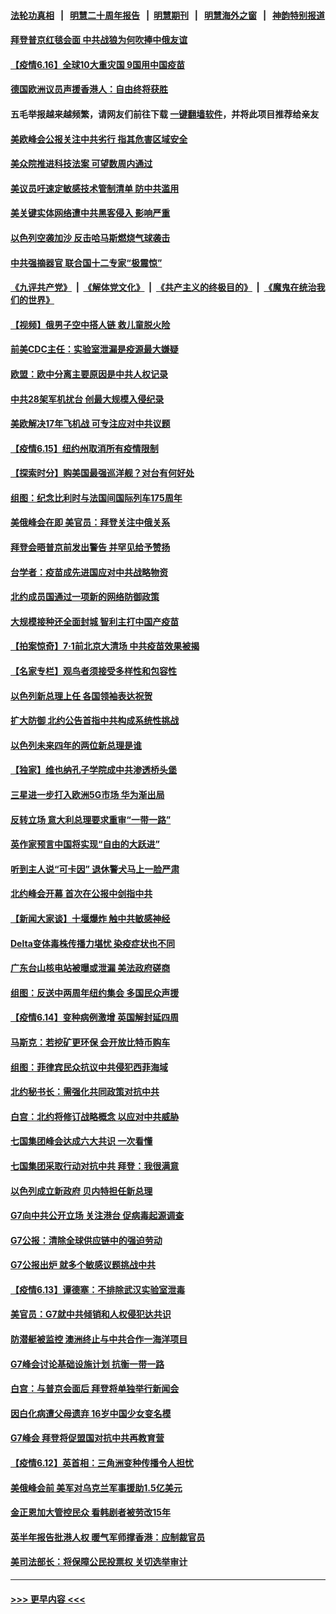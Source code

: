 #### [法轮功真相](https://github.com/gfw-breaker/truth/blob/master/README.md?t=0) &nbsp;&nbsp;|&nbsp;&nbsp; [明慧二十周年报告](https://github.com/gfw-breaker/mh-reports/blob/master/README.md?t=0) &nbsp;&nbsp;|&nbsp;&nbsp;[明慧期刊](https://github.com/gfw-breaker/mh-qikan) &nbsp;&nbsp;|&nbsp;&nbsp; [明慧海外之窗](https://github.com/gfw-breaker/mh-news/blob/master/README.md?t=0) &nbsp;&nbsp;|&nbsp;&nbsp; [神韵特别报道](https://github.com/gfw-breaker/mh-news/blob/master/shenyun.md?t=0)
#### [拜登普京红毯会面 中共战狼为何吹捧中俄友谊](../pages/nsc418/n13026200.md?t=06162302) 
#### [【疫情6.16】全球10大重灾国 9国用中国疫苗](../pages/nsc418/n13025692.md?t=06162302) 
#### [德国欧洲议员声援香港人：自由终将获胜](../pages/nsc418/n13025597.md?t=06162302) 
#### 五毛举报越来越频繁，请网友们前往下载 [一键翻墙软件](https://github.com/gfw-breaker/ssr-accounts)，并将此项目推荐给亲友
#### [美欧峰会公报关注中共劣行 指其危害区域安全](../pages/nsc418/n13025656.md?t=06162302) 
#### [美众院推进科技法案 可望数周内通过](../pages/nsc418/n13025350.md?t=06162302) 
#### [美议员吁速定敏感技术管制清单 防中共滥用](../pages/nsc418/n13024937.md?t=06162302) 
#### [美关键实体网络遭中共黑客侵入 影响严重](../pages/nsc418/n13024625.md?t=06162302) 
#### [以色列空袭加沙 反击哈马斯燃烧气球袭击](../pages/nsc418/n13024718.md?t=06162302) 
#### [中共强摘器官 联合国十二专家“极震惊”](../pages/nsc418/n13024313.md?t=06162302) 
#### [《九评共产党》](https://github.com/begood0513/9ping.md/blob/master/README.md) &nbsp;|&nbsp; [《解体党文化》](../../../../jtdwh.md/blob/master/README.md)  &nbsp;|&nbsp; [《共产主义的终极目的》](../../../../gczydzjmd.md/blob/master/README.md) &nbsp;|&nbsp; [《魔鬼在统治我们的世界》](../../../../mgztzwmdsj.md/blob/master/README.md) 
#### [【视频】俄男子空中搭人链 救儿童脱火险](../pages/nsc418/n13024084.md?t=06162302) 
#### [前美CDC主任：实验室泄漏是疫源最大嫌疑](../pages/nsc418/n13024130.md?t=06162302) 
#### [欧盟：欧中分离主要原因是中共人权记录](../pages/nsc418/n13023933.md?t=06162302) 
#### [中共28架军机扰台 创最大规模入侵纪录](../pages/nsc418/n13023780.md?t=06162302) 
#### [美欧解决17年飞机战 可专注应对中共议题](../pages/nsc418/n13023516.md?t=06162302) 
#### [【疫情6.15】纽约州取消所有疫情限制](../pages/nsc418/n13023125.md?t=06162302) 
#### [【探索时分】购美国最强巡洋舰？对台有何好处](../pages/nsc418/n13021908.md?t=06162302) 
#### [组图：纪念比利时与法国间国际列车175周年](../pages/nsc418/n13022917.md?t=06162302) 
#### [美俄峰会在即 美官员：拜登关注中俄关系](../pages/nsc418/n13022891.md?t=06162302) 
#### [拜登会晤普京前发出警告 并罕见给予赞扬](../pages/nsc418/n13022468.md?t=06162302) 
#### [台学者：疫苗成先进国应对中共战略物资](../pages/nsc418/n13022441.md?t=06162302) 
#### [北约成员国通过一项新的网络防御政策](../pages/nsc418/n13022233.md?t=06162302) 
#### [大规模接种还全面封城 智利主打中国产疫苗](../pages/nsc418/n13022053.md?t=06162302) 
#### [【拍案惊奇】7‧1前北京大清场 中共疫苗效果被揭](../pages/nsc418/n13020472.md?t=06162302) 
#### [【名家专栏】观鸟者须接受多样性和包容性](../pages/nsc418/n13021151.md?t=06162302) 
#### [以色列新总理上任 各国领袖表达祝贺](../pages/nsc418/n13021838.md?t=06162302) 
#### [扩大防御 北约公告首指中共构成系统性挑战](../pages/nsc418/n13021758.md?t=06162302) 
#### [以色列未来四年的两位新总理是谁](../pages/nsc418/n13021459.md?t=06162302) 
#### [【独家】维也纳孔子学院成中共渗透桥头堡](../pages/nsc418/n12990081.md?t=06162302) 
#### [三星进一步打入欧洲5G市场 华为渐出局](../pages/nsc418/n13021536.md?t=06162302) 
#### [反转立场 意大利总理要求重审“一带一路”](../pages/nsc418/n13021413.md?t=06162302) 
#### [英作家预言中国将实现“自由的大跃进”](../pages/nsc418/n13021279.md?t=06162302) 
#### [听到主人说“可卡因” 退休警犬马上一脸严肃](../pages/nsc418/n13020801.md?t=06162302) 
#### [北约峰会开幕 首次在公报中剑指中共](../pages/nsc418/n13021423.md?t=06162302) 
#### [【新闻大家谈】十堰爆炸 触中共敏感神经](../pages/nsc418/n13021116.md?t=06162302) 
#### [Delta变体毒株传播力堪忧 染疫症状也不同](../pages/nsc418/n13021222.md?t=06162302) 
#### [广东台山核电站被曝或泄漏 美法政府磋商](../pages/nsc418/n13021195.md?t=06162302) 
#### [组图：反送中两周年纽约集会 多国民众声援](../pages/nsc418/n13020943.md?t=06162302) 
#### [【疫情6.14】变种病例激增 英国解封延四周](../pages/nsc418/n13020806.md?t=06162302) 
#### [马斯克：若挖矿更环保 会开放比特币购车](../pages/nsc418/n13020807.md?t=06162302) 
#### [组图：菲律宾民众抗议中共侵犯西菲海域](../pages/nsc418/n13020731.md?t=06162302) 
#### [北约秘书长：需强化共同政策对抗中共](../pages/nsc418/n13020371.md?t=06162302) 
#### [白宫：北约将修订战略概念 以应对中共威胁](../pages/nsc418/n13020216.md?t=06162302) 
#### [七国集团峰会达成六大共识 一次看懂](../pages/nsc418/n13019857.md?t=06162302) 
#### [七国集团采取行动对抗中共 拜登：我很满意](../pages/nsc418/n13019732.md?t=06162302) 
#### [以色列成立新政府 贝内特担任新总理](../pages/nsc418/n13019788.md?t=06162302) 
#### [G7向中共公开立场 关注港台 促病毒起源调查](../pages/nsc418/n13019759.md?t=06162302) 
#### [G7公报：清除全球供应链中的强迫劳动](../pages/nsc418/n13019695.md?t=06162302) 
#### [G7公报出炉 就多个敏感议题挑战中共](../pages/nsc418/n13019389.md?t=06162302) 
#### [【疫情6.13】谭德塞：不排除武汉实验室泄毒](../pages/nsc418/n13019005.md?t=06162302) 
#### [美官员：G7就中共倾销和人权侵犯达共识](../pages/nsc418/n13018231.md?t=06162302) 
#### [防潜艇被监控 澳洲终止与中共合作一海洋项目](../pages/nsc418/n13018180.md?t=06162302) 
#### [G7峰会讨论基础设施计划 抗衡一带一路](../pages/nsc418/n13017810.md?t=06162302) 
#### [白宫：与普京会面后 拜登将单独举行新闻会](../pages/nsc418/n13018084.md?t=06162302) 
#### [因白化病遭父母遗弃 16岁中国少女变名模](../pages/nsc418/n13016937.md?t=06162302) 
#### [G7峰会 拜登将促盟国对抗中共再教育营](../pages/nsc418/n13017649.md?t=06162302) 
#### [【疫情6.12】英首相：三角洲变种传播令人担忧](../pages/nsc418/n13017379.md?t=06162302) 
#### [美俄峰会前 美军对乌克兰军事援助1.5亿美元](../pages/nsc418/n13017229.md?t=06162302) 
#### [金正恩加大管控民众 看韩剧者被劳改15年](../pages/nsc418/n13016920.md?t=06162302) 
#### [英半年报告批港人权 暖气军师撑香港：应制裁官员](../pages/nsc418/n13017025.md?t=06162302) 
#### [美司法部长：将保障公民投票权 关切选举审计](../pages/nsc418/n13016874.md?t=06162302) 

----
#### [ >>> 更早内容 <<< ](../indexes/nsc418-earlier.md)
